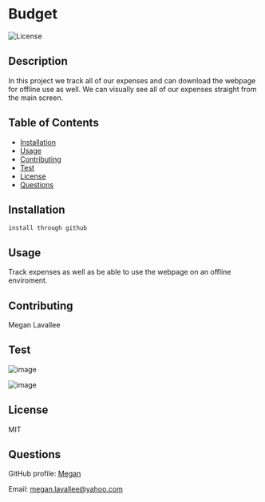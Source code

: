  
# Budget

![License](https://img.shields.io/badge/License-MIT-blue)
        
## Description
In this project we track all of our expenses and can download the webpage for offline use as well.  We can visually see all of our expenses straight from the main screen.
        
## Table of Contents
* [Installation](#installation)
* [Usage](#usage)
* [Contributing](#contributing)
* [Test](#tests)
* [License](#license)
* [Questions](#questions)
        


## Installation
```
install through github
```

## Usage
Track expenses as well as be able to use the webpage on an offline enviroment.

        
## Contributing
Megan Lavallee
        
## Test
![image](https://user-images.githubusercontent.com/73404164/104992667-c1903f80-59de-11eb-80c4-fcdcde25ea44.png)

![image](https://user-images.githubusercontent.com/73404164/104992817-0a47f880-59df-11eb-851a-26647847df90.png)
        
## License
MIT

## Questions
GitHub profile: [Megan](https://github.com/meganlavallee)

Email: megan.lavallee@yahoo.com
